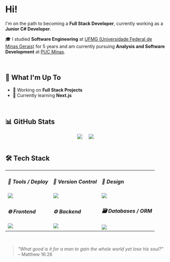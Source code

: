 # Hi!

I'm on the path to becoming a **Full Stack Developer**, currently working as a **Junior C# Developer**.

🎓 I studied **Software Engineering** at [UFMG (Universidade Federal de Minas Gerais)](https://www.ufmg.br) for 5 years and am currently pursuing **Analysis and Software Development** at [PUC Minas](https://www.pucminas.br).

<br/>

## 🚀 What I'm Up To

- 🎯 Working on **Full Stack Projects**  
- 🧠 Currently learning **Next.js**

<br/>

## 📊 GitHub Stats

<div align="center" style="display: flex; justify-content: center; gap: 20px;">
  <img src="https://github-readme-stats.vercel.app/api/top-langs/?username=AaronCrvl&theme=bear&show_icons=true&hide_border=true&layout=compact" />
  <img src="https://github-readme-streak-stats.herokuapp.com/?user=AaronCrvl&theme=bear&hide_border=true" />  
</div>

<br/>

## 🛠️ Tech Stack

<div align="center">
  <table>
    <tbody>
      <tr>
        <td>
          <h5>🧪 Tools / Deploy</h5>
          <img src="https://skillicons.dev/icons?i=postman,vercel,azure,githubactions" />
        </td>
        <td>
          <h5>📁 Version Control</h5>
          <img src="https://skillicons.dev/icons?i=git" />
        </td>
        <td>
          <h5>🎨 Design</h5>
          <img src="https://skillicons.dev/icons?i=figma,ps" />
        </td>
      </tr>
      <tr>
        <td>
          <h5>🌐 Frontend</h5>
          <img src="https://skillicons.dev/icons?i=js,ts,react,tailwind,next" />
        </td>
        <td>
          <h5>⚙️ Backend</h5>
          <img src="https://skillicons.dev/icons?i=cs,dotnet,docker,nodejs" />
        </td>
        <td>
          <h5>🗃️ Databases / ORM</h5>
          <img src="https://skillicons.dev/icons?i=mysql,firebase,mongodb" />
        </td>
      </tr>
    </tbody>
  </table>
</div>

<br/>

> _"What good is it for a man to gain the whole world yet lose his soul?"_ – Matthew 16:26

